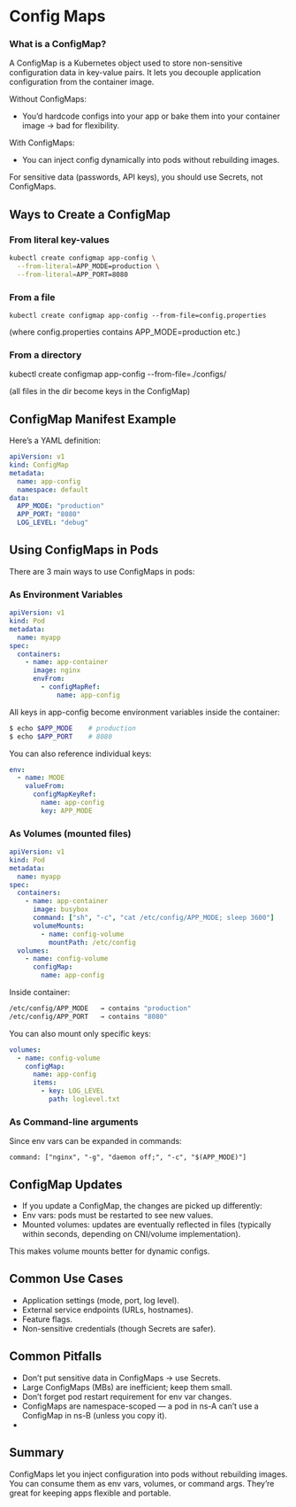 # Config Maps

### What is a ConfigMap?

A ConfigMap is a Kubernetes object used to store non-sensitive configuration data in key-value pairs.
It lets you decouple application configuration from the container image.

Without ConfigMaps:
- You’d hardcode configs into your app or bake them into your container image → bad for flexibility.

With ConfigMaps:
- You can inject config dynamically into pods without rebuilding images.

For sensitive data (passwords, API keys), you should use Secrets, not ConfigMaps.


## Ways to Create a ConfigMap

### From literal key-values
```bash
kubectl create configmap app-config \
  --from-literal=APP_MODE=production \
  --from-literal=APP_PORT=8080
```

### From a file

`kubectl create configmap app-config --from-file=config.properties`

(where config.properties contains APP_MODE=production etc.)

### From a directory

kubectl create configmap app-config --from-file=./configs/

(all files in the dir become keys in the ConfigMap)


## ConfigMap Manifest Example

Here’s a YAML definition:
```yaml
apiVersion: v1
kind: ConfigMap
metadata:
  name: app-config
  namespace: default
data:
  APP_MODE: "production"
  APP_PORT: "8080"
  LOG_LEVEL: "debug"
```

## Using ConfigMaps in Pods

There are 3 main ways to use ConfigMaps in pods:

### As Environment Variables

```yaml
apiVersion: v1
kind: Pod
metadata:
  name: myapp
spec:
  containers:
    - name: app-container
      image: nginx
      envFrom:
        - configMapRef:
            name: app-config
```

All keys in app-config become environment variables inside the container:

```bash
$ echo $APP_MODE    # production
$ echo $APP_PORT    # 8080
```

You can also reference individual keys:
```yaml
env:
  - name: MODE
    valueFrom:
      configMapKeyRef:
        name: app-config
        key: APP_MODE

```


### As Volumes (mounted files)

```yaml
apiVersion: v1
kind: Pod
metadata:
  name: myapp
spec:
  containers:
    - name: app-container
      image: busybox
      command: ["sh", "-c", "cat /etc/config/APP_MODE; sleep 3600"]
      volumeMounts:
        - name: config-volume
          mountPath: /etc/config
  volumes:
    - name: config-volume
      configMap:
        name: app-config
```
Inside container:

```bash
/etc/config/APP_MODE   → contains "production"
/etc/config/APP_PORT   → contains "8080"
```

You can also mount only specific keys:

```yaml
volumes:
  - name: config-volume
    configMap:
      name: app-config
      items:
        - key: LOG_LEVEL
          path: loglevel.txt
```


### As Command-line arguments

Since env vars can be expanded in commands:

`command: ["nginx", "-g", "daemon off;", "-c", "$(APP_MODE)"]`

## ConfigMap Updates
- If you update a ConfigMap, the changes are picked up differently:
- Env vars: pods must be restarted to see new values.
- Mounted volumes: updates are eventually reflected in files (typically within seconds, depending on CNI/volume implementation).

This makes volume mounts better for dynamic configs.


## Common Use Cases
- Application settings (mode, port, log level).
- External service endpoints (URLs, hostnames).
- Feature flags.
- Non-sensitive credentials (though Secrets are safer).



## Common Pitfalls
-	Don’t put sensitive data in ConfigMaps → use Secrets.
-	Large ConfigMaps (MBs) are inefficient; keep them small.
-	Don’t forget pod restart requirement for env var changes.
-	ConfigMaps are namespace-scoped — a pod in ns-A can’t use a ConfigMap in ns-B (unless you copy it).
-


## Summary
ConfigMaps let you inject configuration into pods without rebuilding images.
You can consume them as env vars, volumes, or command args.
They’re great for keeping apps flexible and portable.
